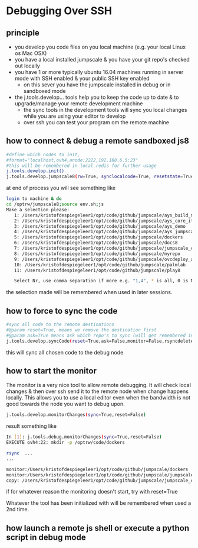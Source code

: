 # Debugging Over SSH

## principle

- you develop you code files on you local machine (e.g. your local Linux os Mac OSX)
- you have a local installed jumpscale & you have your git repo's checked out locally
- you have 1 or more typically ubuntu 16.04 machines running in server mode with SSH enabled & your public SSH key enabled
   - on this sever you have the jumpscale installed in debug or in sandboxed mode  
- the j.tools.develop... tools help you to keep the code up to date & to upgrade/manage your remote development machine
   - the sync tools in the development tools will sync you local changes while you are using your editor to develop
   - over ssh you can test your program om the remote machine 

## how to connect & debug a remote sandboxed js8


```sh
#define which nodes to init,
#format="localhost,ovh4,anode:2222,192.168.6.5:23"
#this will be remembered in local redis for further usage
j.tools.develop.init()
j.tools.develop.jumpscale8(rw=True, synclocalcode=True, resetstate=True, monitor=True)
```

at end of process you will see something like
```sh
login to machine & do
cd /optrw/jumpscale8;source env.sh;js
Make a selection please:
   1: /Users/kristofdespiegeleer1/opt/code/github/jumpscale/ays_build_main
   2: /Users/kristofdespiegeleer1/opt/code/github/jumpscale/ays_core_it
   3: /Users/kristofdespiegeleer1/opt/code/github/jumpscale/ays_demo
   4: /Users/kristofdespiegeleer1/opt/code/github/jumpscale/ays_jumpscale8
   5: /Users/kristofdespiegeleer1/opt/code/github/jumpscale/dockers
   6: /Users/kristofdespiegeleer1/opt/code/github/jumpscale/docs8
   7: /Users/kristofdespiegeleer1/opt/code/github/jumpscale/jumpscale_core8
   8: /Users/kristofdespiegeleer1/opt/code/github/jumpscale/myrepo
   9: /Users/kristofdespiegeleer1/opt/code/github/jumpscale/ovcdeploy_ays2
   10: /Users/kristofdespiegeleer1/opt/code/github/jumpscale/palmlab
   11: /Users/kristofdespiegeleer1/opt/code/github/jumpscale/play8

   Select Nr, use comma separation if more e.g. "1,4", * is all, 0 is None: 5,7
```
the selection made will be remembered when used in later sessions.


## how to force to sync the code

```sh
#sync all code to the remote destinations
#@param reset=True, means we remove the destination first
#@param ask=True means ask which repo's to sync (will get remembered in redis)
j.tools.develop.syncCode(reset=True,ask=False,monitor=False,rsyncdelete=False)
```
this will sync all chosen code to the debug node

## how to start the monitor
The monitor is a very nice tool to allow remote debugging.
It will check local changes & then over ssh send it to the remote node when change happens locally.
This allows you to use a local editor even when the bandwidth is not good towards the node you want to debug upon.

```sh
j.tools.develop.monitorChanges(sync=True,reset=False)
```
result something like
```sh
In [1]: j.tools.debug.monitorChanges(sync=True,reset=False)
EXECUTE ovh4:22: mkdir -p /optrw/code/dockers

rsync  ...
...

monitor:/Users/kristofdespiegeleer1/opt/code/github/jumpscale/dockers
monitor:/Users/kristofdespiegeleer1/opt/code/github/jumpscale/jumpscale_core8
copy: /Users/kristofdespiegeleer1/opt/code/github/jumpscale/jumpscale_core8/lib/JumpScale/tools/debug/Debug.py debugnode:ovh4:/optrw/jumpscale8/lib/JumpScale/tools/debug/Debug.py
```

if for whatever reason the monitoring doesn't start, try with reset=True

Whatever the tool has been initialized with will be remembered when used a 2nd time.

## how launch a remote js shell or execute a python script in debug mode

```

```